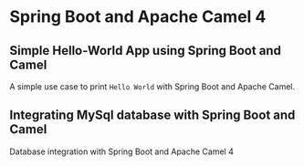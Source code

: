 # Spring Boot and Apache Camel 4

## Simple Hello-World App using Spring Boot and Camel

A simple use case to print `Hello World` with Spring Boot and Apache Camel.

## Integrating MySql database with Spring Boot and Camel

Database integration with Spring Boot and Apache Camel 4